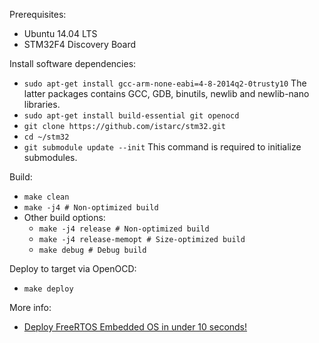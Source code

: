 Prerequisites:
* Ubuntu 14.04 LTS
* STM32F4 Discovery Board

Install software dependencies:
* `sudo apt-get install gcc-arm-none-eabi=4-8-2014q2-0trusty10` The latter packages contains GCC, GDB, binutils, newlib and newlib-nano libraries.
* `sudo apt-get install build-essential git openocd` 
* `git clone https://github.com/istarc/stm32.git`
* `cd ~/stm32`
* `git submodule update --init` This command is required to initialize submodules.

Build:
* `make clean`
* `make -j4 # Non-optimized build`
* Other build options:
	* `make -j4 release # Non-optimized build`
	* `make -j4 release-memopt # Size-optimized build`
	* `make debug # Debug build` 

Deploy to target via OpenOCD:
* `make deploy`

More info:
* [Deploy FreeRTOS Embedded OS in under 10 seconds!](http://istarc.wordpress.com/2014/07/10/stm32f4-deploy-an-embedded-os-under-10-seconds/)
